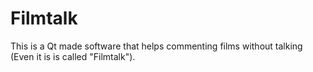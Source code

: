# Filmtalk
This is a Qt made software that helps commenting films without talking (Even it is is called "Filmtalk").
